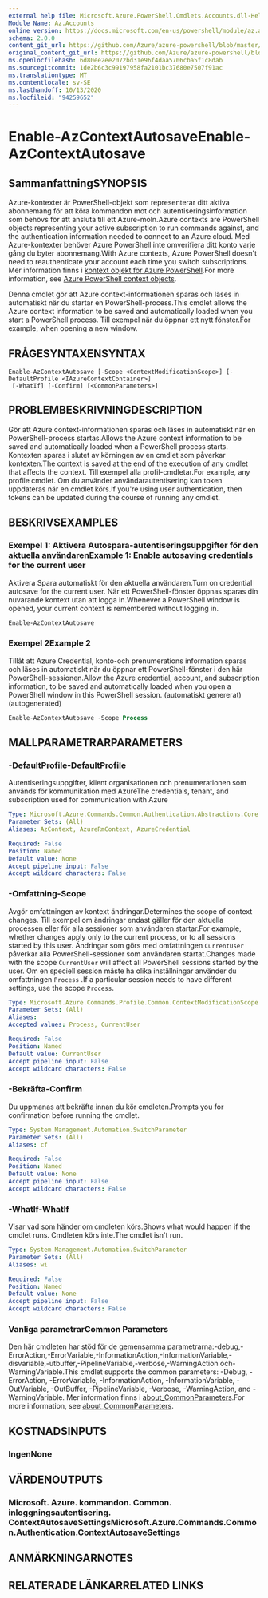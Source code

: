 ```yaml
---
external help file: Microsoft.Azure.PowerShell.Cmdlets.Accounts.dll-Help.xml
Module Name: Az.Accounts
online version: https://docs.microsoft.com/en-us/powershell/module/az.accounts/enable-azcontextautosave
schema: 2.0.0
content_git_url: https://github.com/Azure/azure-powershell/blob/master/src/Accounts/Accounts/help/Enable-AzContextAutosave.md
original_content_git_url: https://github.com/Azure/azure-powershell/blob/master/src/Accounts/Accounts/help/Enable-AzContextAutosave.md
ms.openlocfilehash: 6d80ee2ee2072bd31e96f4daa5706cba5f1c8dab
ms.sourcegitcommit: 1de2b6c3c99197958fa2101bc37680e7507f91ac
ms.translationtype: MT
ms.contentlocale: sv-SE
ms.lasthandoff: 10/13/2020
ms.locfileid: "94259652"
---
```

# <span data-ttu-id="84332-101">Enable-AzContextAutosave</span><span class="sxs-lookup"><span data-stu-id="84332-101">Enable-AzContextAutosave</span></span>

## <span data-ttu-id="84332-102">Sammanfattning</span><span class="sxs-lookup"><span data-stu-id="84332-102">SYNOPSIS</span></span>
<span data-ttu-id="84332-103">Azure-kontexter är PowerShell-objekt som representerar ditt aktiva abonnemang för att köra kommandon mot och autentiseringsinformation som behövs för att ansluta till ett Azure-moln.</span><span class="sxs-lookup"><span data-stu-id="84332-103">Azure contexts are PowerShell objects representing your active subscription to run commands against, and the authentication information needed to connect to an Azure cloud.</span></span> <span data-ttu-id="84332-104">Med Azure-kontexter behöver Azure PowerShell inte omverifiera ditt konto varje gång du byter abonnemang.</span><span class="sxs-lookup"><span data-stu-id="84332-104">With Azure contexts, Azure PowerShell doesn't need to reauthenticate your account each time you switch subscriptions.</span></span> <span data-ttu-id="84332-105">Mer information finns i [kontext objekt för Azure PowerShell](https://docs.microsoft.com/powershell/azure/context-persistence).</span><span class="sxs-lookup"><span data-stu-id="84332-105">For more information, see [Azure PowerShell context objects](https://docs.microsoft.com/powershell/azure/context-persistence).</span></span>

<span data-ttu-id="84332-106">Denna cmdlet gör att Azure context-informationen sparas och läses in automatiskt när du startar en PowerShell-process.</span><span class="sxs-lookup"><span data-stu-id="84332-106">This cmdlet allows the Azure context information to be saved and automatically loaded when you start a PowerShell process.</span></span> <span data-ttu-id="84332-107">Till exempel när du öppnar ett nytt fönster.</span><span class="sxs-lookup"><span data-stu-id="84332-107">For example, when opening a new window.</span></span>

## <span data-ttu-id="84332-108">FRÅGESYNTAXEN</span><span class="sxs-lookup"><span data-stu-id="84332-108">SYNTAX</span></span>

```
Enable-AzContextAutosave [-Scope <ContextModificationScope>] [-DefaultProfile <IAzureContextContainer>]
 [-WhatIf] [-Confirm] [<CommonParameters>]
```

## <span data-ttu-id="84332-109">PROBLEMBESKRIVNING</span><span class="sxs-lookup"><span data-stu-id="84332-109">DESCRIPTION</span></span>

<span data-ttu-id="84332-110">Gör att Azure context-informationen sparas och läses in automatiskt när en PowerShell-process startas.</span><span class="sxs-lookup"><span data-stu-id="84332-110">Allows the Azure context information to be saved and automatically loaded when a PowerShell process starts.</span></span> <span data-ttu-id="84332-111">Kontexten sparas i slutet av körningen av en cmdlet som påverkar kontexten.</span><span class="sxs-lookup"><span data-stu-id="84332-111">The context is saved at the end of the execution of any cmdlet that affects the context.</span></span> <span data-ttu-id="84332-112">Till exempel alla profil-cmdletar.</span><span class="sxs-lookup"><span data-stu-id="84332-112">For example, any profile cmdlet.</span></span> <span data-ttu-id="84332-113">Om du använder användarautentisering kan token uppdateras när en cmdlet körs.</span><span class="sxs-lookup"><span data-stu-id="84332-113">If you're using user authentication, then tokens can be updated during the course of running any cmdlet.</span></span>

## <span data-ttu-id="84332-114">BESKRIVS</span><span class="sxs-lookup"><span data-stu-id="84332-114">EXAMPLES</span></span>

### <span data-ttu-id="84332-115">Exempel 1: Aktivera Autospara-autentiseringsuppgifter för den aktuella användaren</span><span class="sxs-lookup"><span data-stu-id="84332-115">Example 1: Enable autosaving credentials for the current user</span></span>

<span data-ttu-id="84332-116">Aktivera Spara automatiskt för den aktuella användaren.</span><span class="sxs-lookup"><span data-stu-id="84332-116">Turn on credential autosave for the current user.</span></span> <span data-ttu-id="84332-117">När ett PowerShell-fönster öppnas sparas din nuvarande kontext utan att logga in.</span><span class="sxs-lookup"><span data-stu-id="84332-117">Whenever a PowerShell window is opened, your current context is remembered without logging in.</span></span>

```powershell
Enable-AzContextAutosave
```

### <span data-ttu-id="84332-118">Exempel 2</span><span class="sxs-lookup"><span data-stu-id="84332-118">Example 2</span></span>

<span data-ttu-id="84332-119">Tillåt att Azure Credential, konto-och prenumerations information sparas och läses in automatiskt när du öppnar ett PowerShell-fönster i den här PowerShell-sessionen.</span><span class="sxs-lookup"><span data-stu-id="84332-119">Allow the Azure credential, account, and subscription information, to be saved and automatically loaded when you open a PowerShell window in this PowerShell session.</span></span> <span data-ttu-id="84332-120">(automatiskt genererat)</span><span class="sxs-lookup"><span data-stu-id="84332-120">(autogenerated)</span></span>

```powershell <!-- Aladdin Generated Example -->
Enable-AzContextAutosave -Scope Process
```

## <span data-ttu-id="84332-121">MALLPARAMETRAR</span><span class="sxs-lookup"><span data-stu-id="84332-121">PARAMETERS</span></span>

### <span data-ttu-id="84332-122">-DefaultProfile</span><span class="sxs-lookup"><span data-stu-id="84332-122">-DefaultProfile</span></span>

<span data-ttu-id="84332-123">Autentiseringsuppgifter, klient organisationen och prenumerationen som används för kommunikation med Azure</span><span class="sxs-lookup"><span data-stu-id="84332-123">The credentials, tenant, and subscription used for communication with Azure</span></span>

```yaml
Type: Microsoft.Azure.Commands.Common.Authentication.Abstractions.Core.IAzureContextContainer
Parameter Sets: (All)
Aliases: AzContext, AzureRmContext, AzureCredential

Required: False
Position: Named
Default value: None
Accept pipeline input: False
Accept wildcard characters: False
```

### <span data-ttu-id="84332-124">-Omfattning</span><span class="sxs-lookup"><span data-stu-id="84332-124">-Scope</span></span>

<span data-ttu-id="84332-125">Avgör omfattningen av kontext ändringar.</span><span class="sxs-lookup"><span data-stu-id="84332-125">Determines the scope of context changes.</span></span> <span data-ttu-id="84332-126">Till exempel om ändringar endast gäller för den aktuella processen eller för alla sessioner som användaren startar.</span><span class="sxs-lookup"><span data-stu-id="84332-126">For example, whether changes apply only to the current process, or to all sessions started by this user.</span></span> <span data-ttu-id="84332-127">Ändringar som görs med omfattningen `CurrentUser` påverkar alla PowerShell-sessioner som användaren startat.</span><span class="sxs-lookup"><span data-stu-id="84332-127">Changes made with the scope `CurrentUser` will affect all PowerShell sessions started by the user.</span></span> <span data-ttu-id="84332-128">Om en speciell session måste ha olika inställningar använder du omfattningen `Process` .</span><span class="sxs-lookup"><span data-stu-id="84332-128">If a particular session needs to have different settings, use the scope `Process`.</span></span>

```yaml
Type: Microsoft.Azure.Commands.Profile.Common.ContextModificationScope
Parameter Sets: (All)
Aliases:
Accepted values: Process, CurrentUser

Required: False
Position: Named
Default value: CurrentUser
Accept pipeline input: False
Accept wildcard characters: False
```

### <span data-ttu-id="84332-129">-Bekräfta</span><span class="sxs-lookup"><span data-stu-id="84332-129">-Confirm</span></span>

<span data-ttu-id="84332-130">Du uppmanas att bekräfta innan du kör cmdleten.</span><span class="sxs-lookup"><span data-stu-id="84332-130">Prompts you for confirmation before running the cmdlet.</span></span>

```yaml
Type: System.Management.Automation.SwitchParameter
Parameter Sets: (All)
Aliases: cf

Required: False
Position: Named
Default value: None
Accept pipeline input: False
Accept wildcard characters: False
```

### <span data-ttu-id="84332-131">-WhatIf</span><span class="sxs-lookup"><span data-stu-id="84332-131">-WhatIf</span></span>

<span data-ttu-id="84332-132">Visar vad som händer om cmdleten körs.</span><span class="sxs-lookup"><span data-stu-id="84332-132">Shows what would happen if the cmdlet runs.</span></span>
<span data-ttu-id="84332-133">Cmdleten körs inte.</span><span class="sxs-lookup"><span data-stu-id="84332-133">The cmdlet isn't run.</span></span>

```yaml
Type: System.Management.Automation.SwitchParameter
Parameter Sets: (All)
Aliases: wi

Required: False
Position: Named
Default value: None
Accept pipeline input: False
Accept wildcard characters: False
```

### <span data-ttu-id="84332-134">Vanliga parametrar</span><span class="sxs-lookup"><span data-stu-id="84332-134">Common Parameters</span></span>

<span data-ttu-id="84332-135">Den här cmdleten har stöd för de gemensamma parametrarna:-debug,-ErrorAction,-ErrorVariable,-InformationAction,-InformationVariable,-disvariable,-utbuffer,-PipelineVariable,-verbose,-WarningAction och-WarningVariable.</span><span class="sxs-lookup"><span data-stu-id="84332-135">This cmdlet supports the common parameters: -Debug, -ErrorAction, -ErrorVariable, -InformationAction, -InformationVariable, -OutVariable, -OutBuffer, -PipelineVariable, -Verbose, -WarningAction, and -WarningVariable.</span></span> <span data-ttu-id="84332-136">Mer information finns i [about_CommonParameters](http://go.microsoft.com/fwlink/?LinkID=113216).</span><span class="sxs-lookup"><span data-stu-id="84332-136">For more information, see [about_CommonParameters](http://go.microsoft.com/fwlink/?LinkID=113216).</span></span>

## <span data-ttu-id="84332-137">KOSTNADS</span><span class="sxs-lookup"><span data-stu-id="84332-137">INPUTS</span></span>

### <span data-ttu-id="84332-138">Ingen</span><span class="sxs-lookup"><span data-stu-id="84332-138">None</span></span>

## <span data-ttu-id="84332-139">VÄRDEN</span><span class="sxs-lookup"><span data-stu-id="84332-139">OUTPUTS</span></span>

### <span data-ttu-id="84332-140">Microsoft. Azure. kommandon. Common. inloggningsautentisering. ContextAutosaveSettings</span><span class="sxs-lookup"><span data-stu-id="84332-140">Microsoft.Azure.Commands.Common.Authentication.ContextAutosaveSettings</span></span>

## <span data-ttu-id="84332-141">ANMÄRKNINGAR</span><span class="sxs-lookup"><span data-stu-id="84332-141">NOTES</span></span>

## <span data-ttu-id="84332-142">RELATERADE LÄNKAR</span><span class="sxs-lookup"><span data-stu-id="84332-142">RELATED LINKS</span></span>
